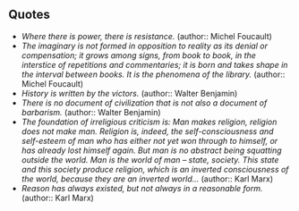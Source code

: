 ## Quotes

- *Where there is power, there is resistance.* (author:: Michel Foucault)
- *The imaginary is not formed in opposition to reality as its denial or compensation; it grows among signs, from book to book, in the interstice of repetitions and commentaries; it is born and takes shape in the interval between books. It is the phenomena of the library.* (author:: Michel Foucault)
- *History is written by the victors.* (author:: Walter Benjamin)
- *There is no document of civilization that is not also a document of barbarism.* (author:: Walter Benjamin)
- *The foundation of irreligious criticism is: Man makes religion, religion does not make man. Religion is, indeed, the self-consciousness and self-esteem of man who has either not yet won through to himself, or has already lost himself again. But man is no abstract being squatting outside the world. Man is the world of man – state, society. This state and this society produce religion, which is an inverted consciousness of the world, because they are an inverted world...* (author:: Karl Marx)
- *Reason has always existed, but not always in a reasonable form.* (author:: Karl Marx)

